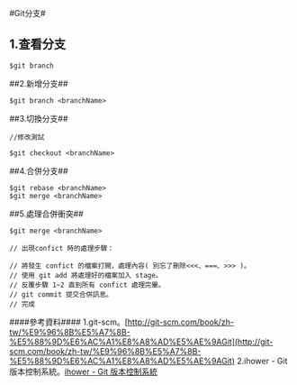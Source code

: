 #Git分支#
<br>
## 1.查看分支 ##

`````
$git branch

`````
##2.新增分支##

`````
$git branch <branchName>

`````
##3.切換分支##

`````
//修改測試

`````

`````
$git checkout <branchName>

`````
##4.合併分支##

`````
$git rebase <branchName>
$git merge <branchName>

`````

##5.處理合併衝突##

`````
$git merge <branchName>

// 出現confict 時的處理步驟：

// 將發生 confict 的檔案打開，處理內容( 別忘了刪除<<<、===、>>> )。
// 使用 git add 將處理好的檔案加入 stage。
// 反覆步驟 1~2 直到所有 confict 處理完畢。
// git commit 提交合併訊息。
// 完成

`````

####參考資料####
1.git-scm。[http://git-scm.com/book/zh-tw/%E9%96%8B%E5%A7%8B-%E5%88%9D%E6%AC%A1%E8%A8%AD%E5%AE%9AGit](http://git-scm.com/book/zh-tw/%E9%96%8B%E5%A7%8B-%E5%88%9D%E6%AC%A1%E8%A8%AD%E5%AE%9AGit)
2.ihower - Git 版本控制系統。[ihower - Git 版本控制系統](http://ihower.tw/git/intro.html)



